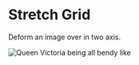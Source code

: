 # Stretch Grid

Deform an image over in two axis.

![Queen Victoria being all bendy like](./output.gif)
